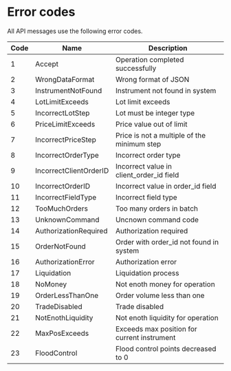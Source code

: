 # Error codes

All API messages use the following error codes.

Code | Name | Description
---------- | ------- | --------
1 | Accept | Operation completed successfully
2 | WrongDataFormat | Wrong format of JSON
3 | InstrumentNotFound | Instrument not found in system
4 | LotLimitExceeds | Lot limit exceeds
5 | IncorrectLotStep | Lot must be integer type
6 | PriceLimitExceeds | Price value out of limit
7 | IncorrectPriceStep | Price is not a multiple of the minimum step
8 | IncorrectOrderType | Incorrect order type
9 | IncorrectClientOrderID | Incorrect value in client_order_id field
10 | IncorrectOrderID | Incorrect value in order_id field
11 | IncorrectFieldType | Incorrect field type
12 | TooMuchOrders | Too many orders in batch
13 | UnknownCommand | Uncnown command code
14 | AuthorizationRequired | Authorization required
15 | OrderNotFound | Order with order_id not found in system 
16 | AuthorizationError | Authorization error
17 | Liquidation | Liquidation process
18 | NoMoney | Not enoth money for operation
19 | OrderLessThanOne | Order volume less than one
20 | TradeDisabled | Trade disabled
21 | NotEnothLiquidity | Not enoth liquidity for operation
22 | MaxPosExceeds | Exceeds max position for current instrument
23 | FloodControl | Flood control points decreased to 0